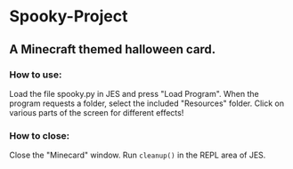 # Spooky-Project
## A Minecraft themed halloween card.
### How to use:
Load the file spooky.py in JES and press "Load Program".
When the program requests a folder, select the included "Resources" folder.
Click on various parts of the screen for different effects!

### How to close:
Close the "Minecard" window.
Run ```cleanup()``` in the REPL area of JES.